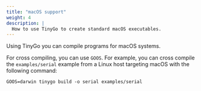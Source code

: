 ```yaml
---
title: "macOS support"
weight: 4
description: |
  How to use TinyGo to create standard macOS executables.
---
```


Using TinyGo you can compile programs for macOS systems.

For cross compiling, you can use `GOOS`. For example, you can cross compile the `examples/serial` example from a Linux host targeting macOS with the following command:

    GOOS=darwin tinygo build -o serial examples/serial
